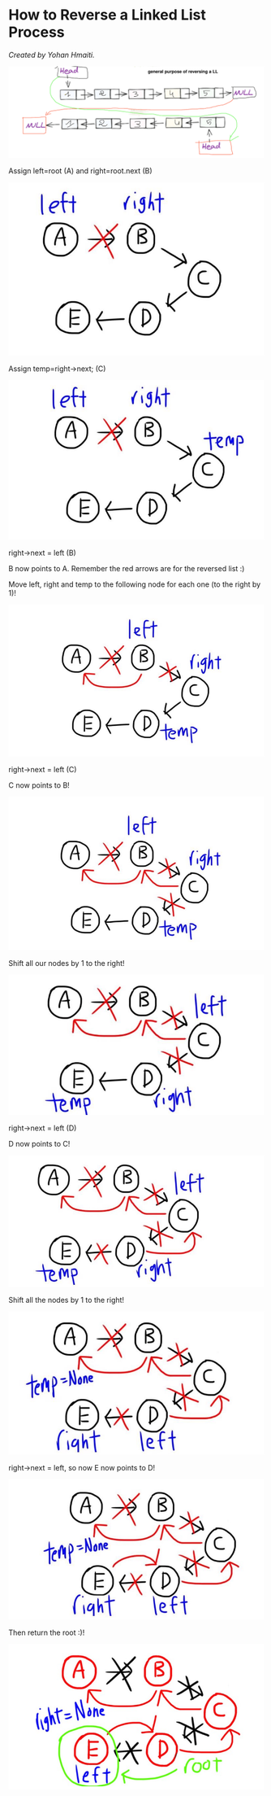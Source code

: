 # How to Reverse a Linked List Process

*Created by Yohan Hmaiti.*

![](img/reverse-linked-list-overview.png)

Assign left=root (A) and right=root.next (B)

![](img/reverse-linked-list-step-1.png)

Assign temp=right->next; (C)

![](img/reverse-linked-list-step-2.png)

right->next = left (B)

B now points to A. Remember the red arrows are for the reversed list :)

Move left, right and temp to the following node for each one (to the right by 1)!

![](img/reverse-linked-list-step-3.png)

right->next = left (C)

C now points to B!

![](img/reverse-linked-list-step-4.png)

Shift all our nodes by 1 to the right!

![](img/reverse-linked-list-step-5.png)

right->next = left (D)

D now points to C!

![](img/reverse-linked-list-step-6.png)

Shift all the nodes by 1 to the right!

![](img/reverse-linked-list-step-7.png)

right->next = left, so now E now points to D!

![](img/reverse-linked-list-step-8.png)

Then return the root :)!

![](img/reverse-linked-list-step-9.png)
